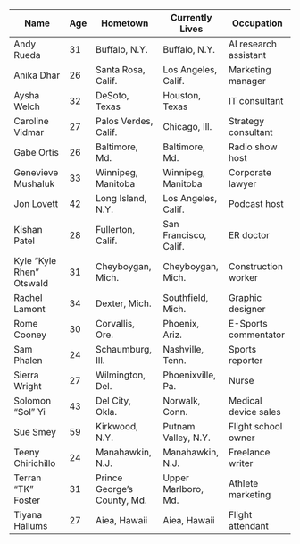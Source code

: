 | Name | Age | Hometown | Currently Lives | Occupation |
| -------- | -------- | -------- | -------- | -------- |
| Andy Rueda | 31 | Buffalo, N.Y. | Buffalo, N.Y. | AI research assistant |
| Anika Dhar | 26 | Santa Rosa, Calif. | Los Angeles, Calif. | Marketing manager |
| Aysha Welch | 32 | DeSoto, Texas | Houston, Texas | IT consultant |
| Caroline Vidmar | 27 | Palos Verdes, Calif. | Chicago, Ill. | Strategy consultant |
| Gabe Ortis | 26 | Baltimore, Md. | Baltimore, Md. | Radio show host |
| Genevieve Mushaluk | 33 | Winnipeg, Manitoba | Winnipeg, Manitoba | Corporate lawyer |
| Jon Lovett | 42 | Long Island, N.Y. | Los Angeles, Calif. | Podcast host |
| Kishan Patel | 28 | Fullerton, Calif. | San Francisco, Calif. | ER doctor |
| Kyle “Kyle Rhen” Otswald | 31 | Cheyboygan, Mich. | Cheyboygan, Mich. | Construction worker |
| Rachel Lamont | 34 | Dexter, Mich. | Southfield, Mich. | Graphic designer |
| Rome Cooney | 30 | Corvallis, Ore. | Phoenix, Ariz. | E-Sports commentator |
| Sam Phalen | 24 | Schaumburg, Ill. | Nashville, Tenn. | Sports reporter |
| Sierra Wright | 27 | Wilmington, Del. | Phoenixville, Pa. | Nurse |
| Solomon “Sol” Yi | 43 | Del City, Okla. | Norwalk, Conn. | Medical device sales |
| Sue Smey | 59 | Kirkwood, N.Y. | Putnam Valley, N.Y. | Flight school owner |
| Teeny Chirichillo | 24 | Manahawkin, N.J. | Manahawkin, N.J. | Freelance writer |
| Terran “TK” Foster | 31 | Prince George’s County, Md. | Upper Marlboro, Md. | Athlete marketing  |
| Tiyana Hallums | 27 | Aiea, Hawaii | Aiea, Hawaii | Flight attendant |
